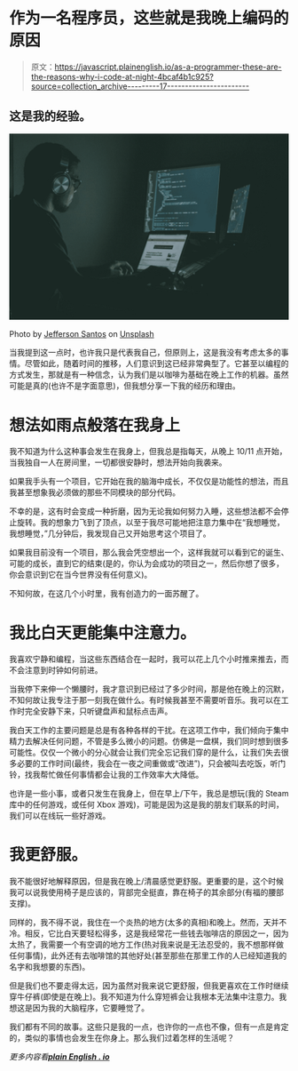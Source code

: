 # 作为一名程序员，这些就是我晚上编码的原因

> 原文：<https://javascript.plainenglish.io/as-a-programmer-these-are-the-reasons-why-i-code-at-night-4bcaf4b1c925?source=collection_archive---------17----------------------->

## 这是我的经验。

![](img/a1b916bf99d68a102a6149ccc81ad7c4.png)

Photo by [Jefferson Santos](https://unsplash.com/@jefflssantos?utm_source=medium&utm_medium=referral) on [Unsplash](https://unsplash.com?utm_source=medium&utm_medium=referral)

当我提到这一点时，也许我只是代表我自己，但原则上，这是我没有考虑太多的事情。尽管如此，随着时间的推移，人们意识到这已经非常典型了。它甚至以编程的方式发生，那就是有一种信念，认为我们是以咖啡为基础在晚上工作的机器。虽然可能是真的(也许不是字面意思)，但我想分享一下我的经历和理由。

# 想法如雨点般落在我身上

我不知道为什么这种事会发生在我身上，但我总是指每天，从晚上 10/11 点开始，当我独自一人在房间里，一切都很安静时，想法开始向我袭来。

如果我手头有一个项目，它开始在我的脑海中成长，不仅仅是功能性的想法，而且我甚至想象我必须做的那些不同模块的部分代码。

不幸的是，这有时会变成一种折磨，因为无论我如何努力入睡，这些想法都不会停止旋转。我的想象力飞到了顶点，以至于我尽可能地把注意力集中在“我想睡觉，我想睡觉，”几分钟后，我发现自己又开始思考这个项目了。

如果我目前没有一个项目，那么我会凭空想出一个，这样我就可以看到它的诞生、可能的成长，直到它的结束(是的，你认为会成功的项目之一，然后你想了很多，你会意识到它在当今世界没有任何意义)。

不知何故，在这几个小时里，我有创造力的一面苏醒了。

# 我比白天更能集中注意力。

我喜欢宁静和编程，当这些东西结合在一起时，我可以花上几个小时推来推去，而不会注意到时钟如何前进。

当我停下来伸一个懒腰时，我才意识到已经过了多少时间，那是他在晚上的沉默，不知何故让我专注于那一刻我在做什么。有时候我甚至不需要听音乐。我可以在工作时完全安静下来，只听键盘声和鼠标点击声。

我白天工作的主要问题是总是有各种各样的干扰。在这项工作中，我们倾向于集中精力去解决任何问题，不管是多么微小的问题。仿佛是一盘棋，我们同时想到很多可能性。仅仅一个微小的分心就会让我们完全忘记我们穿的是什么，让我们失去很多必要的工作时间(最终，我会在一夜之间重做或“改进”)，只会被叫去吃饭，听门铃，找我帮忙做任何事情都会让我的工作效率大大降低。

也许是一些小事，或者只发生在我身上，但在早上/下午，我总是想玩(我的 Steam 库中的任何游戏，或任何 Xbox 游戏)，可能是因为这是我的朋友们联系的时间，我们可以在线玩一些好游戏。

# 我更舒服。

我不能很好地解释原因，但是我在晚上/清晨感觉更舒服。更重要的是，这个时候我可以说我使用椅子是应该的，背部完全挺直，靠在椅子的其余部分(有福的腰部支撑)。

同样的，我不得不说，我住在一个炎热的地方(太多的真相)和晚上。然而，天并不冷。相反，它比白天要轻松得多，这是我经常花一些钱去咖啡店的原因之一，因为太热了，我需要一个有空调的地方工作(热对我来说是无法忍受的，我不想那样做任何事情)，此外还有去咖啡馆的其他好处(甚至那些在那里工作的人已经知道我的名字和我想要的东西)。

但是我们也不要走得太远，因为虽然对我来说它更舒服，但我更喜欢在工作时继续穿牛仔裤(即使是在晚上)。我不知道为什么穿短裤会让我根本无法集中注意力。我想这是因为我的大脑程序，它要睡觉了。

我们都有不同的故事。这些只是我的一点，也许你的一点也不像，但有一点是肯定的，类似的事情也会发生在你身上。那么我们过着怎样的生活呢？

*更多内容看*[***plain English . io***](http://plainenglish.io/)
